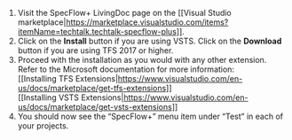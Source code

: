 1. Visit the SpecFlow+ LivingDoc page on the [[Visual Studio marketplace|https://marketplace.visualstudio.com/items?itemName=techtalk.techtalk-specflow-plus]].
1. Click on the **Install** button if you are using VSTS. Click on the **Download** button if you are using TFS 2017 or higher. 
1. Proceed with the installation as you would with any other extension. Refer to the Microsoft documentation for more information:  
  [[Installing TFS Extensions|https://www.visualstudio.com/en-us/docs/marketplace/get-tfs-extensions]]  
  [[Installing VSTS Extensions|https://www.visualstudio.com/en-us/docs/marketplace/get-vsts-extensions]]  
1. You should now see the “SpecFlow+” menu item under “Test” in each of your projects.
